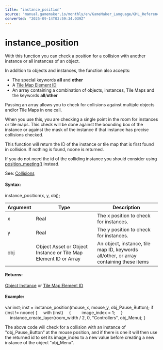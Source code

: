 ```yaml
---
title: "instance_position"
source: "manual.gamemaker.io/monthly/en/GameMaker_Language/GML_Reference/Asset_Management/Instances/instance_position.htm"
converted: "2025-09-14T03:59:34.039Z"
---
```


# instance\_position

With this function you can check a position for a collision with another instance or all instances of an object.

In addition to objects and instances, the function also accepts:

-   The special keywords **all** and **other**
-   A [Tile Map Element ID](../Rooms/Tile_Map_Layers/layer_tilemap_get_id.md)
-   An array containing a combination of objects, instances, Tile Maps and the keywords **all**/**other**

Passing an array allows you to check for collisions against multiple objects and/or Tile Maps in one call.

When you use this, you are checking a single point in the room for instances or tile maps. This check will be done against the bounding box of the instance or against the mask of the instance if that instance has precise collisions checked.

This function will return the ID of the instance or tile map that is first found in collision. If nothing is found, noone is returned.

If you do not need the id of the colliding instance you should consider using [position\_meeting()](../../../../../../../GameMaker_Language/GML_Reference/Movement_And_Collisions/Collisions/position_meeting.md) instead.

See: [Collisions](../../Movement_And_Collisions/Collisions/Collisions.md)

#### Syntax:

instance\_position(x, y, obj);

| Argument | Type | Description |
| --- | --- | --- |
| x | Real | The x position to check for instances. |
| y | Real | The y position to check for instances. |
| obj | Object Asset or Object Instance or Tile Map Element ID or Array | An object, instance, tile map ID, keywords all/other, or array containing these items |

#### Returns:

[Object Instance](Instance_Variables/id.md) or [Tile Map Element ID](../Rooms/Tile_Map_Layers/layer_tilemap_get_id.md)

#### Example:

var inst;
inst = instance\_position(mouse\_x, mouse\_y, obj\_Pause\_Button);
if (inst != noone)
{
    with (inst)
    {
        image\_index = 1;
    }
    instance\_create\_layer(room\_width / 2, 0, "Controllers", obj\_Menu);
}

The above code will check for a collision with an instance of "obj\_Pause\_Button" at the mouse position, and if there is one it will then use the returned id to set its image\_index to a new value before creating a new instance of the object "obj\_Menu".